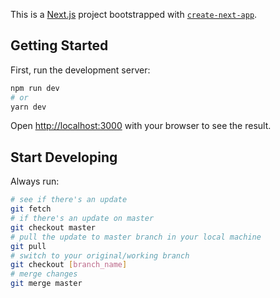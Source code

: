 This is a [Next.js](https://nextjs.org/) project bootstrapped with [`create-next-app`](https://github.com/vercel/next.js/tree/canary/packages/create-next-app).

## Getting Started

First, run the development server:

```bash
npm run dev
# or
yarn dev
```

Open [http://localhost:3000](http://localhost:3000) with your browser to see the result.

## Start Developing

Always run:
```sh
# see if there's an update
git fetch 
# if there's an update on master
git checkout master
# pull the update to master branch in your local machine
git pull
# switch to your original/working branch
git checkout [branch_name]
# merge changes
git merge master
```